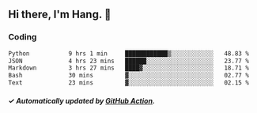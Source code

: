 ## Hi there, I'm Hang. 👋

### Coding

<!--START_SECTION:waka-->

```txt
Python           9 hrs 1 min     ████████████▒░░░░░░░░░░░░   48.83 %
JSON             4 hrs 23 mins   ██████░░░░░░░░░░░░░░░░░░░   23.77 %
Markdown         3 hrs 27 mins   ████▓░░░░░░░░░░░░░░░░░░░░   18.71 %
Bash             30 mins         ▓░░░░░░░░░░░░░░░░░░░░░░░░   02.77 %
Text             23 mins         ▓░░░░░░░░░░░░░░░░░░░░░░░░   02.15 %
```

<!--END_SECTION:waka-->

##### ✓ Automatically updated by [GitHub Action](https://github.com/huhuhang/huhuhang/actions).
